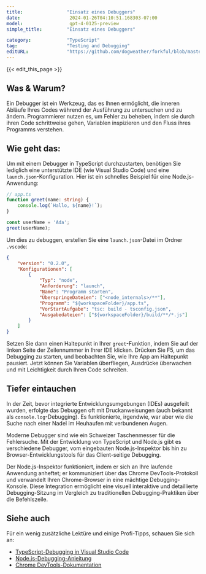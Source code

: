 ```yaml
---
title:                "Einsatz eines Debuggers"
date:                  2024-01-26T04:10:51.168303-07:00
model:                 gpt-4-0125-preview
simple_title:         "Einsatz eines Debuggers"

category:             "TypeScript"
tag:                  "Testing and Debugging"
editURL:              "https://github.com/dogweather/forkful/blob/master/content/de/typescript/using-a-debugger.md"
---
```


{{< edit_this_page >}}

## Was & Warum?

Ein Debugger ist ein Werkzeug, das es Ihnen ermöglicht, die inneren Abläufe Ihres Codes während der Ausführung zu untersuchen und zu ändern. Programmierer nutzen es, um Fehler zu beheben, indem sie durch ihren Code schrittweise gehen, Variablen inspizieren und den Fluss ihres Programms verstehen.

## Wie geht das:

Um mit einem Debugger in TypeScript durchzustarten, benötigen Sie lediglich eine unterstützte IDE (wie Visual Studio Code) und eine `launch.json`-Konfiguration. Hier ist ein schnelles Beispiel für eine Node.js-Anwendung:

```TypeScript
// app.ts
function greet(name: string) {
    console.log(`Hallo, ${name}!`);
}

const userName = 'Ada';
greet(userName);
```

Um dies zu debuggen, erstellen Sie eine `launch.json`-Datei im Ordner `.vscode`:

```JSON
{
    "version": "0.2.0",
    "Konfigurationen": [
        {
            "Typ": "node",
            "Anforderung": "launch",
            "Name": "Programm starten",
            "ÜberspringeDateien": ["<node_internals>/**"],
            "Programm": "${workspaceFolder}/app.ts",
            "VorStartAufgabe": "tsc: build - tsconfig.json",
            "Ausgabedateien": ["${workspaceFolder}/build/**/*.js"]
        }
    ]
}
```

Setzen Sie dann einen Haltepunkt in Ihrer `greet`-Funktion, indem Sie auf der linken Seite der Zeilennummer in Ihrer IDE klicken. Drücken Sie F5, um das Debugging zu starten, und beobachten Sie, wie Ihre App am Haltepunkt pausiert. Jetzt können Sie Variablen überfliegen, Ausdrücke überwachen und mit Leichtigkeit durch Ihren Code schreiten.

## Tiefer eintauchen

In der Zeit, bevor integrierte Entwicklungsumgebungen (IDEs) ausgefeilt wurden, erfolgte das Debuggen oft mit Druckanweisungen (auch bekannt als `console.log`-Debugging). Es funktionierte, irgendwie, war aber wie die Suche nach einer Nadel im Heuhaufen mit verbundenen Augen.

Moderne Debugger sind wie ein Schweizer Taschenmesser für die Fehlersuche. Mit der Entwicklung von TypeScript und Node.js gibt es verschiedene Debugger, vom eingebauten Node.js-Inspektor bis hin zu Browser-Entwicklungstools für das Client-seitige Debugging.

Der Node.js-Inspektor funktioniert, indem er sich an Ihre laufende Anwendung anheftet; er kommuniziert über das Chrome DevTools-Protokoll und verwandelt Ihren Chrome-Browser in eine mächtige Debugging-Konsole. Diese Integration ermöglicht eine visuell interaktive und detaillierte Debugging-Sitzung im Vergleich zu traditionellen Debugging-Praktiken über die Befehlszeile.

## Siehe auch

Für ein wenig zusätzliche Lektüre und einige Profi-Tipps, schauen Sie sich an:

- [TypeScript-Debugging in Visual Studio Code](https://code.visualstudio.com/docs/typescript/typescript-debugging)
- [Node.js-Debugging-Anleitung](https://nodejs.org/en/docs/guides/debugging-getting-started/)
- [Chrome DevTools-Dokumentation](https://developers.google.com/web/tools/chrome-devtools)
